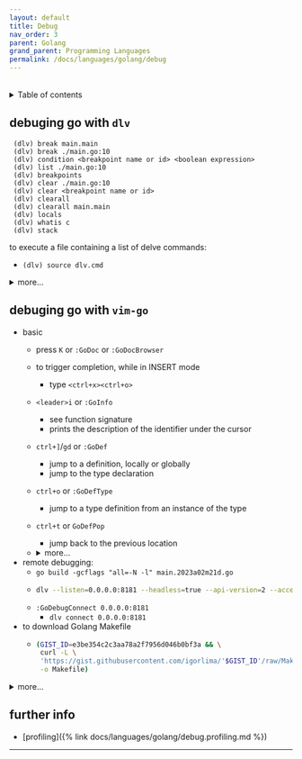 ```yaml
---
layout: default
title: Debug
nav_order: 3
parent: Golang
grand_parent: Programming Languages
permalink: /docs/languages/golang/debug
---
```


<br/>
<details markdown="block">
  <summary>
    Table of contents
  </summary>
  {: .text-delta }
1. TOC
{:toc}
</details>

## debuging go with `dlv`

```
 (dlv) break main.main
 (dlv) break ./main.go:10
 (dlv) condition <breakpoint name or id> <boolean expression>
 (dlv) list ./main.go:10
 (dlv) breakpoints
 (dlv) clear ./main.go:10
 (dlv) clear <breakpoint name or id>
 (dlv) clearall
 (dlv) clearall main.main
 (dlv) locals
 (dlv) whatis c
 (dlv) stack
```

to execute a file containing a list of delve commands:
- `(dlv) source dlv.cmd`

<details markdown="block">
  <summary> more... </summary>
  
- [using breaking points in delve](#using-breaking-points-in-delve)
- [doing basic analysis with delve](#doing-basic-analysis-with-delve)
- [location specifiers in delve](#location-specifiers-in-delve)
- [delve config](#delve-config)

### using breaking points in delve
- set a breakpoint on the current line: `break +0` (abbr `b +0`)
- set a breakpoint on `line_number` in the current file:
  - `break <line_number> (abbr b <line_number>)`
- set a breakpoint on `line_number` in `file_name`:
  - `break <file_name>:<line_number>` (abbr `b <file_name>:<line_number>`)
- list all breakpoints: `breakpoints` (abbr `bp`)
- remove a breakpoint: `clear <breakpoint_id>`
- remove all breakpoints: `clearall`

### doing basic analysis with delve
- list the current source and `line_count` before and after: `list` (abbr `l`)
- run an expression in the current context: `print <expr>` (abbr `p <expr>`)
- show the current stacktrace: `stack` (abbr `bt`)
- list all local variables: `locals`
- search all local variables: `locals <search_regex>`
- show detailed information for a local var: `locals -v <search_regex>`
- print local variable data:
  - `print <local_variable_name>` (abbr `p <local_variable_name>`)

### location specifiers in delve
- `*<address>` specifies the location of memory address address. address can
  be specified as a decimal, hexadecimal or octal number
- `<filename>:<line>` specifies the line line in filename. filename can be the
  partial path to a file or even just the base name as long as the expression
  remains unambiguous.
- `<line>` specifies the line line in the current file
- `+<offset>` specifies the line offset lines after the current one
- `-<offset>` specifies the line offset lines before the current one
- `<function>[:<line>]` specifies the line line inside function. The full
  syntax for function is `<package>.(*<receiver type>).<function name>` however
  the only required element is the function name, everything else can be omitted
  as long as the expression remains unambiguous. For setting a breakpoint on an
  init function (ex: main.init), the `<filename>:<line>` syntax should be used
  to break in the correct init function at the correct location.
- `/<regex>/` specifies the location of all the functions matching regex


### delve config

```
 (dlv) config -list
 (dlv) config max-string-len 1000
 (dlv) config max-array-values 1000
 (dlv) config source-list-line-count 10
 (dlv) config -save
```

the config file on MacOS is by default in this following location:
- `cat $HOME/.dlv/config.yml`

-----
<!-- delve - more -->
</details>


## debuging go with `vim-go`

- basic
  - press `K` or `:GoDoc` or `:GoDocBrowser`
  - to trigger completion, while in INSERT mode
    - type `<ctrl+x><ctrl+o>`
  - `<leader>i` or `:GoInfo`
    - see function signature
    - prints the description of the identifier under the cursor
  - `ctrl+]`/`gd` or `:GoDef`
    - jump to a definition, locally or globally
    - jump to the type declaration
  - `ctrl+o` or `:GoDefType`
    - jump to a type definition from an instance of the type
  - `ctrl+t` or `GoDefPop`
    - jump back to the previous location
  - <details markdown="block"><summary>more...</summary>

    - `:GoAlternate`
      - switch between the file and test file
      - use `!` (bang) to create a file if not exists yet
    - `:GoDefStack`
      - see history of all your locations invoked via `:GoDef`
      - `:GoDefStackClear`
    - `:GoReferrers`
      - finds references to the selected identifier, scanning all necessary packages within the workspace
    - `:GoCallers`
      - see the callers of a given function
    </details>
- remote debugging:
  - `go build -gcflags "all=-N -l" main.2023a02m21d.go`
  - ```sh
    dlv --listen=0.0.0.0:8181 --headless=true --api-version=2 --accept-multiclient exec ./main.2023a02m21d --log
    ```
  - `:GoDebugConnect 0.0.0.0:8181`
    - `dlv connect 0.0.0.0:8181`
- to download Golang Makefile
  - ```sh
    (GIST_ID=e3be354c2c3aa78a2f7956d046b0bf3a && \
     curl -L \
     'https://gist.githubusercontent.com/igorlima/'$GIST_ID'/raw/Makefile' \
     -o Makefile)
    ```

<details markdown="block">
  <summary> more... </summary>

- [using vim-go while coding](#using-vim-go-while-coding)
- [debug commands](#debug-commands-in-vim-go)
- [other `vim-go` functions](#miscellaneous-vim-go-functions)
- [how-to](#how-to-session-with-vim-go)

### using vim-go while coding
- press `K` or `:GoDoc` or `:GoDocBrowser`
- to trigger completion, while in INSERT mode
   - type `<ctrl+x><ctrl+o>`
- supports browsing tags of the current file and overview its structure
   - `:TagbarToggle`
- `<leader>i` or `:GoInfo`
   - see function signature
   - prints the description of the identifier under the cursor
- `ctrl+]`/`gd` or `:GoDef`
   - jump to a definition, locally or globally
   - jump to the type declaration
- `ctrl+o` or `:GoDefType`
   - jump to a type definition from an instance of the type
- `ctrl+t` or `GoDefPop`
   - jump back to the previous location
- `:GoRun %`
   - run the current file
   - `:!clear` to clear output
- `:GoRun`
   - for whole package
- `:GoBuild`
   - jumps to the first error encountered
   - the quickfix view will open if any erro compilation appears
   - `:GoBuild!`
      - append the `!` (bang) if don't want to jump to the first error encountered
- `:call go#auto#template_autocreate()`
   - `:call go#template#create()`

### debug commands in vim-go

- intro
  - `pgrep dlv` a command to list all delve process
  - `lsof -i :8081` lists all process running at the given port
  - resize window debug layout size
    - `:vertical resize 35` - width
    - `:resize 40` - height
  - `runtime.Breakpoint()`
    - `import "runtime"`
- `<Leader>gds`  or `:GoDebugStart`
- `<Leader>gdc`  or `:GoDebugConnect 0.0.0.0:8181`
- `<Leader>gdss` or `:GoDebugStart main.go`
   - the command below `gdss` is so helpfull when there is a need to run a
     single file
- `<Leader>gdb`  or `:GoDebugBreakpoint`
- `<Leader>gn`  or `:GoDebugNext`
- `<Leader>gc`  or `:GoDebugContinue`
- `<Leader>gi`  or `:GoDebugStep`
   - to step in
- `<Leader>go`  or `:GoDebugStepOut`
- `<Leader>gp`  or `:GoDebugPrint`
   - print value should be in the register `@"`
- `<Leader>gP`  or `:GoDebugPrint call`
   - print value should be in the register `@"`
- `<Leader>gdS`  or `:GoDebugStop`
- `<Leader>gdH`  or `:GoDebugHalt`
- `:GoDebugSet {var} {value}`
   - set the variable `{var}` to `{value}`
      - `:GoDebugSet truth 42`
      - this only works for `float`, `int` and variants, `uint` and variants,
        `bool`, and pointers

### miscellaneous vim-go functions

- `:GoInstall`
- `:GoTest`
   - a quickfix will open if any error encounters
- `:GoCoverage`
- `:GoCoverageClear`
- `:GoCoverageToggle`
- `:GoFmt`
- `:GoLint`
- `:GoDescribe`
   - shows various properties of the selected syntax
- `:GoAlternate`
   - switch between the file and test file
   - use `!` (bang) to create a file if not exists yet
- `:GoDefStack`
   - see history of all your locations invoked via `:GoDef`
   - `:GoDefStackClear`
- `:GoReferrers`
   - finds references to the selected identifier, scanning all necessary
     packages within the workspace
- `:GoCallers`
   - see the callers of a given function
      - ways to edit a filename under the cursor
         - `gf` - edit existing file under cursor in same window
         - `C-W gf` - edit existing file under cursor in new tabpage
         - `C-W f` - edit existing file under cursor in split window
         - `C-W C-F` - edit existing file under cursor in split window
      - useful vim commnad
         - location file syntax
            - `:set syntax?`
               - `:set filetype?`
            - `:set syntax=qf`
               - `set filetype=qf`
         - move a window to a new tab
            - `ctrl-w` `T`
            - `ctrl-w` `Shift-T`
         - list buffers `:ls`
            - open buffer `:b1` - `b <buffer_number>`
            - `:tabnew | b 2`
            - `:tabnew | b2`
         - quickfix list
            - the location list behaves just like the quickfix list except
              that it is local to the current window instead of being global
              to the Vim session. So if you have five open windows, you can
              have up to five location lists, but only one quickfix list.
               - same alias for navigation list as well~
                 rather `q` uses `l` instead
            - `<leader>qX` clear the quickfix list
            - `<leader>qx` add a formated line in quickfix list
            - `<leader>qa` add a line in quickfix list described with the yank
               register
            - `<leader>qs` set the quickfix syntax
            - navigation list: `[[q`, `]]q`, `[q`, `[Q`, `]q`, `]Q`
               - `:copen`, `:lopen`
            - same alias for navigation list as well~
              rather `q` uses `l` instead
- `:GoCallstack`
   - shows an arbitrary path from the root of the call graph to the function
     containing the selection
- `:GoRename`
   - searches all packages under GOPATH and renames all identifiers that depend
     on the identifier
   - `:GoFreevars`
      - open a quickfix list with all the variables that are free variables
      - can also be used to understand the complexibility of a code. Just run
        it and see how many variables are dependent on it
- `:GoAddTags`
   - `:GoRemoveTags`
   - add or remove tags on struct fields


### how to session with vim-go

- refresh/update the window layout during the debug
   - set any variable by using `:GoDebugSet`
     - even trying to set an unexisting variable works `:GoDebugSet z 10`
     - a vim command to help see messages from vim-go
        - `:messages` `:messages clear`
- remote debugging
   - `go build -gcflags "all=-N -l" main.2023a02m21d.go`
   - ```sh
     dlv --listen=0.0.0.0:8181 --headless=true --api-version=2 --accept-multiclient exec ./main.2023a02m21d --log
     ```
   - `:GoDebugConnect 0.0.0.0:8181`
      - `dlv connect 0.0.0.0:8181`
- to download Golang Makefile
  - ```sh
    (GIST_ID=e3be354c2c3aa78a2f7956d046b0bf3a && \
     curl -L \
     'https://gist.githubusercontent.com/igorlima/'$GIST_ID'/raw/Makefile' \
     -o Makefile)
    ```

-----
<!-- vim-go - more -->
</details>


## further info

- [profiling]({% link docs/languages/golang/debug.profiling.md %})

----

